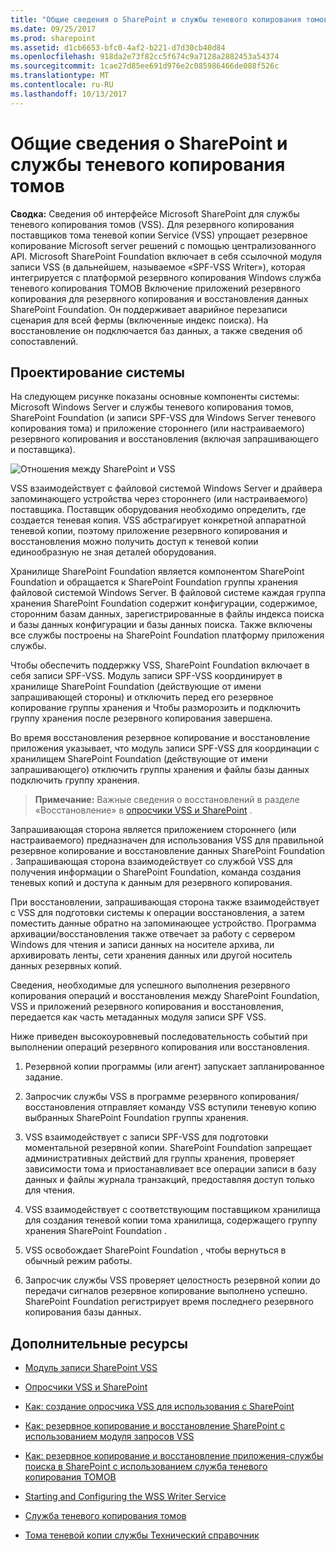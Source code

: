 ```yaml
---
title: "Общие сведения о SharePoint и службы теневого копирования томов"
ms.date: 09/25/2017
ms.prod: sharepoint
ms.assetid: d1cb6653-bfc0-4af2-b221-d7d30cb40d84
ms.openlocfilehash: 918da2e73f82cc5f674c9a7128a2882453a54374
ms.sourcegitcommit: 1cae27d85ee691d976e2c085986466de088f526c
ms.translationtype: MT
ms.contentlocale: ru-RU
ms.lasthandoff: 10/13/2017
---
```

# <a name="overview-of-sharepoint-and-the-volume-shadow-copy-service"></a>Общие сведения о SharePoint и службы теневого копирования томов
 **Сводка:** Сведения об интерфейсе Microsoft SharePoint для службы теневого копирования томов (VSS).
Для резервного копирования поставщиков тома теневой копии Service (VSS) упрощает резервное копирование Microsoft server решений с помощью централизованного API. Microsoft SharePoint Foundation включает в себя ссылочной модуля записи VSS (в дальнейшем, называемое «SPF-VSS Writer»), которая интегрируется с платформой резервного копирования Windows служба теневого копирования ТОМОВ Включение приложений резервного копирования для резервного копирования и восстановления данных SharePoint Foundation. Он поддерживает аварийное перезаписи сценария для всей фермы (включенные индекс поиска). На восстановление он подключается баз данных, а также сведения об сопоставлений.
  
    
    


## <a name="design-of-the-system"></a>Проектирование системы

На следующем рисунке показаны основные компоненты системы: Microsoft Windows Server и службы теневого копирования томов, SharePoint Foundation (и записи SPF-VSS для Windows Server теневого копирования тома) и приложение стороннего (или настраиваемого) резервного копирования и восстановления (включая запрашивающего и поставщика).
  
    
    

  
    
    
![Отношения между SharePoint и VSS](../images/77a290e8-e4aa-4c54-b1ec-3d74bf3962b6.gif)
  
    
    
VSS взаимодействует с файловой системой Windows Server и драйвера запоминающего устройства через стороннего (или настраиваемого) поставщика. Поставщик оборудования необходимо определить, где создается теневая копия. VSS абстрагирует конкретной аппаратной теневой копии, поэтому приложение резервного копирования и восстановления можно получить доступ к теневой копии единообразную не зная деталей оборудования. 
  
    
    
Хранилище SharePoint Foundation является компонентом SharePoint Foundation и обращается к SharePoint Foundation группы хранения файловой системой Windows Server. В файловой системе каждая группа хранения SharePoint Foundation содержит конфигурации, содержимое, сторонним базам данных, зарегистрированные в файлы индекса поиска и базы данных конфигурации и базы данных поиска. Также включены все службы построены на SharePoint Foundation платформу приложения службы. 
  
    
    
Чтобы обеспечить поддержку VSS, SharePoint Foundation включает в себя записи SPF-VSS. Модуль записи SPF-VSS координирует в хранилище SharePoint Foundation (действующие от имени запрашивающей стороны) и отключить перед его резервное копирование группы хранения и Чтобы разморозить и подключить группу хранения после резервного копирования завершена.
  
    
    
Во время восстановления резервное копирование и восстановление приложения указывает, что модуль записи SPF-VSS для координации с хранилищем SharePoint Foundation (действующие от имени запрашивающего) отключить группы хранения и файлы базы данных подключить группу хранения.
  
    
    

    
> **Примечание:** Важные сведения о восстановлений в разделе «Восстановление» в [опросчики VSS и SharePoint](vss-requestors-and-sharepoint.md) .
  
    
    

Запрашивающая сторона является приложением стороннего (или настраиваемого) предназначен для использования VSS для правильной резервное копирование и восстановление данных SharePoint Foundation . Запрашивающая сторона взаимодействует со службой VSS для получения информации о SharePoint Foundation, команда создания теневых копий и доступа к данным для резервного копирования. 
  
    
    
При восстановлении, запрашивающая сторона также взаимодействует с VSS для подготовки системы к операции восстановления, а затем поместить данные обратно на запоминающее устройство. Программа архивации/восстановления также отвечает за работу с сервером Windows для чтения и записи данных на носителе архива, ли архивировать ленты, сети хранения данных или другой носитель данных резервных копий. 
  
    
    
Сведения, необходимые для успешного выполнения резервного копирования операций и восстановления между SharePoint Foundation, VSS и приложений резервного копирования и восстановления, передается как часть метаданных модуля записи SPF VSS.
  
    
    
Ниже приведен высокоуровневый последовательность событий при выполнении операций резервного копирования или восстановления.
  
    
    

  
    
    

1. Резервной копии программы (или агент) запускает запланированное задание. 
    
  
2. Запросчик службы VSS в программе резервного копирования/восстановления отправляет команду VSS вступили теневую копию выбранных SharePoint Foundation группы хранения. 
    
  
3. VSS взаимодействует с записи SPF-VSS для подготовки моментальной резервной копии. SharePoint Foundation запрещает административных действий для группы хранения, проверяет зависимости тома и приостанавливает все операции записи в базу данных и файлы журнала транзакций, предоставляя доступ только для чтения. 
    
  
4. VSS взаимодействует с соответствующим поставщиком хранилища для создания теневой копии тома хранилища, содержащего группу хранения SharePoint Foundation . 
    
  
5. VSS освобождает SharePoint Foundation , чтобы вернуться в обычный режим работы.
    
  
6. Запросчик службы VSS проверяет целостность резервной копии до передачи сигналов резервное копирование выполнено успешно. SharePoint Foundation регистрирует время последнего резервного копирования базы данных.
    
  

## <a name="additional-resources"></a>Дополнительные ресурсы
<a name="bk_addresources"> </a>


-  [Модуль записи SharePoint VSS](sharepoint-vss-writer.md)
    
  
-  [Опросчики VSS и SharePoint](vss-requestors-and-sharepoint.md)
    
  
-  [Как: создание опросчика VSS для использования с SharePoint](how-to-create-a-vss-requestor-for-use-with-sharepoint.md)
    
  
-  [Как: резервное копирование и восстановление SharePoint с использованием модуля запросов VSS](how-to-back-up-and-restore-sharepoint-using-a-vss-requestor.md)
    
  
-  [Как: резервное копирование и восстановление приложения-службы поиска в SharePoint с использованием служба теневого копирования ТОМОВ](how-to-back-up-and-restore-a-search-service-application-in-sharepoint-using.md)
    
  
-  [Starting and Configuring the WSS Writer Service](http://msdn.microsoft.com/library/c9243dd6-e61e-4783-9fef-48d0122f1c09.aspx)
    
  
-  [Служба теневого копирования томов](http://msdn.microsoft.com/en-us/library/windows/desktop/bb968832%28v=vs.85%29.aspx)
    
  
-  [Тома теневой копии службы Технический справочник](http://msdn.microsoft.com/en-us/library/windows/desktop/aa384648%28v=vs.85%29.aspx)
    
  

